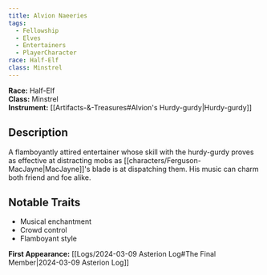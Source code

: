 ```yaml
---
title: Alvion Naeeries
tags:
  - Fellowship
  - Elves
  - Entertainers
  - PlayerCharacter
race: Half-Elf
class: Minstrel
---
```


**Race:** Half-Elf  
**Class:** Minstrel  
**Instrument:** [[Artifacts-&-Treasures#Alvion's Hurdy-gurdy|Hurdy-gurdy]]

## Description
A flamboyantly attired entertainer whose skill with the hurdy-gurdy proves as effective at distracting mobs as [[characters/Ferguson-MacJayne|MacJayne]]'s blade is at dispatching them. His music can charm both friend and foe alike.

## Notable Traits
- Musical enchantment
- Crowd control
- Flamboyant style

**First Appearance:** [[Logs/2024-03-09 Asterion Log#The Final Member|2024-03-09 Asterion Log]]
